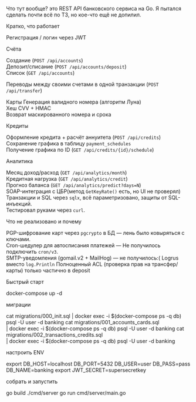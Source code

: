Что тут вообще?
это REST API банковского сервиса на Go. Я пытался сделать почти всё по ТЗ, но кое-что ещё не допилил.

Кратко, что работает

Регистрация / логин через JWT  

Счёта  

Создание (`POST /api/accounts`)  
Депозит/списание (`POST /api/accounts/deposit`)  
Список (`GET /api/accounts`)  

Переводы между своими счетами в одной транзакции (`POST /api/transfer`)  

Карты 
Генерация валидного номера (алгоритм Луна)  
Хеш CVV + HMAC  
Возврат маскированного номера и срока  

Кредиты

Оформление кредита + расчёт аннуитета (`POST /api/credits`)  
Сохранение графика в таблицу `payment_schedules`  
Получение графика по ID (`GET /api/credits/{id}/schedule`)  

Аналитика  

Месяц доход/расход (`GET /api/analytics/month`)  
Кредитная нагрузка (`GET /api/analytics/credit`)  
Прогноз баланса (`GET /api/analytics/predict?days=N`)  
SOAP-интеграция с ЦБР(метод `GetKeyRate()` есть, но UI не проверял)  
Транзакции и SQL через `sqlx`, всё параметризовано, защиты от SQL-инъекций.  
Тестировал руками через `curl`.

Что не реализовано и почему

PGP-шифрование карт через `pgcrypto` в БД — лень было ковыряться с ключами.  
Cron-шедулер для автосписания платежей — Не получилось подключить `cron/v3`.  
SMTP-уведомления (gomail.v2 + MailHog) — не получилось:( 
Logrus вместо `log.Println`
Полноценный ACL (проверка прав на трансфер/карты) только частично в deposit 

Быстрый старт

docker-compose up -d

миграции

cat migrations/000_init.sql    | docker exec -i $(docker-compose ps -q db) psql -U user -d banking
cat migrations/001_accounts_cards.sql \
                              | docker exec -i $(docker-compose ps -q db) psql -U user -d banking
cat migrations/002_transactions_credits.sql \
                              | docker exec -i $(docker-compose ps -q db) psql -U user -d banking

настроить ENV

export DB_HOST=localhost DB_PORT=5432 DB_USER=user DB_PASS=pass DB_NAME=banking
export JWT_SECRET=supersecretkey

собрать и запустить

go build ./cmd/server
go run cmd/server/main.go
